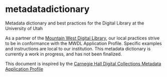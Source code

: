 # metadatadictionary
Metadata dictionary and best practices for the Digital Library at the University of Utah

As a partner of the [Mountain West Digital Library](https://mwdl.org/), our local practices strive to be in conformance with the MWDL Application Profile. Specific examples and instructions are local to our institution. This metadata dictionary is currently a work in progress, and has not been finalized.

This document is inspired by the [Carnegie Hall Digital Collections Metadata Application Profile](https://carnegiehall.github.io/digitalcolls-metadataprofile/)
